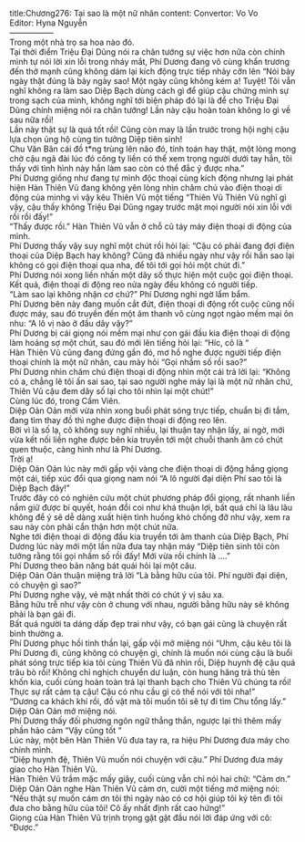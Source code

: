 title:Chương276: Tại sao là một nữ nhân
content:
Convertor: Vo Vo<br>Editor: Hyna Nguyễn<br>—————–<br>Trong một nhà trọ sa hoa nào đó.<br>Tại thời điểm Triệu Đại Dũng nói ra chân tướng sự việc hơn nữa còn chính mình tự nói lời xin lỗi trong nháy mắt, Phí Dương đang vô cùng khẩn trương đến thở mạnh cũng không dám lại kích động trực tiếp nhảy cỡn lên “Nói bảy ngày thật đúng là bảy ngày sao! Một ngày cũng không kém a! Tuyệt! Tôi vẫn nghĩ không ra làm sao Diệp Bạch dùng cách gì để giúp cậu chứng minh sự trong sạch của mình, không nghĩ tới biện pháp đó lại là để cho Triệu Đại Dũng chính miệng nói ra chân tướng! Lần này cậu hoàn toàn không lo gì về sau nữa rồi!<br>Lần này thật sự là quá tốt rồi! Cũng còn may là lần trước trong hội nghị cậu lựa chọn ủng hộ cùng tin tưởng Diệp tiên sinh!<br>Chu Văn Bân cái đồ t*ng trùng lên não đó, tính toán hay thật, một lòng mong chờ cậu ngã đài lúc đó công ty liền có thể xem trọng người dưới tay hắn, tôi thấy với tình hình này hắn làm sao còn có thể đắc ý được nha.”<br>Phí Dương giống như đang tự mình độc thoại cùng kích động nhưng lại phát hiện Hàn Thiên Vũ đang không yên lòng nhìn chăm chú vào điện thoại di động của minhg vì vậy kêu Thiên Vũ một tiếng “Thiên Vũ Thiên Vũ nghĩ gì vậy, cậu thấy không Triệu Đại Dũng ngay trước mặt mọi người nói xin lỗi với rồi rồi đấy!”<br>“Thấy được rồi.” Hàn Thiên Vũ vẫn ở chỗ cũ táy máy điện thoại di động của mình.<br>Phí Dương thấy vậy suy nghĩ một chút rồi hỏi lại: “Cậu có phải đang đợi điện thoại của Diệp Bạch hay không? Cũng đã nhiều ngày như vậy rồi hắn sao lại không có gọi điện thoại qua nha, để tôi tới gọi hỏi một chút đi.”<br>Phí Dương nói xong liền nhấn một dãy số thực hiện một cuộc gọi điện thoại.<br>Kết quả, điện thoại di động reo nửa ngày đều không có người tiếp.<br>“Làm sao lại không nhận cơ chứ?” Phí Dương nghi ngờ lẩm bẩm.<br>Phí Dương bên này đang muốn cắt đứt, điện thoại di động rốt cuộc cũng nối được máy, sau đó truyền đến một âm thanh vô cùng ngọt ngào mềm mại ôn nhu: “A lô vị nào ở đầu dây vậy?”<br>Phí Dương bị cái giọng nói mềm mại như con gái đầu kia điện thoại di động làm hoảng sợ một chút, sau đó mới lên tiếng hỏi lại: “Híc, cô là “<br>Hàn Thiên Vũ cũng đang đứng gần đó, mơ hồ nghe được người tiếp điện thoại chính là một nữ nhân, cau mày hỏi “Gọi nhầm số rồi sao?”<br>Phí Dương nhìn chăm chú điện thoại di động nhìn một cái trả lời lại: “Không có a, chẳng lẽ tôi ấn sai sao, tại sao người nghe máy lại là một nữ nhân chứ, Thiên Vũ cậu đem dãy số lại cho tôi nhìn lại một chút!”<br>Cùng lúc đó, trong Cẩm Viên.<br>Diệp Oản Oản mới vừa nhìn xong buổi phát sóng trực tiếp, chuẩn bị đi tắm, đang tìm thay đồ thì nghe được điện thoại di động reo lên.<br>Bởi vì là số lạ, cô không suy nghĩ nhiều, lại thuận tay nhận lấy, ai ngờ, mới vừa kết nối liền nghe được bên kia truyền tới một chuỗi thanh âm có chút quen thuộc, càng hình như là Phí Dương.<br>Trời ạ!<br>Diệp Oản Oản lúc này mới gấp vội vàng che điện thoại di động hắng giọng một cái, tiếp xúc đổi qua giọng nam nói “A lô người đại diện Phí sao tôi là Diệp Bạch đây!”<br>Trước đây có có nghiên cứu một chút phương pháp đổi giọng, rất nhanh liền nắm giữ được bí quyết, hoán đổi coi như khá thuận lợi, bất quá chỉ là lâu lâu không để ý sẽ dễ dàng xuất hiện tình huống khó chống đỡ như vậy, xem ra sau này còn phải cẩn thận hơn một chút nữa.<br>Nghe tới điện thoại di động đầu kia truyền tới âm thanh của Diệp Bạch, Phí Dương lúc này mới một lần nữa đưa tay nhận máy “Diệp tiên sinh tôi còn tưởng rằng tôi gọi nhầm số rồi đấy! Mới vừa rồi chính là ….”<br>Phí Dương theo bản năng bát quái hỏi lại một câu.<br>Diệp Oản Oản thuận miệng trả lời “Là bằng hữu của tôi. Phí người đại diện, có chuyện gì sao?”<br>Phí Dương nghe vậy, vẻ mặt nhất thời có chút ý vị sâu xa.<br>Bằng hữu trễ như vậy còn ở chung với nhau, người bằng hữu này sẽ không phải là bạn gái đi.<br>Bất quá người ta dáng dấp đẹp trai như vậy, có bạn gái cũng là chuyện rất bình thường a.<br>Phí Dương phục hồi tinh thần lại, gấp vội mở miệng nói “Uhm, cậu kêu tôi là Phí Dương đi, cũng không có chuyện gì, chính là muốn nói cùng cậu là buổi phát sóng trực tiếp kia tôi cùng Thiên Vũ đã nhìn rồi, Diệp huynh đệ cậu quá trâu bò rồi! Không chỉ nghịch chuyển dư luận, còn hung hăng trả thù tên khốn kia, cuối cùng hoàn toàn trả lại thanh bạch cho Thiên Vũ chúng ta rồi! Thực sự rất cảm tạ cậu! Cậu có nhu cầu gì có thể nói với tôi nha!”<br>“Dương ca khách khí rồi, đồ vật mà tôi muốn tôi sẽ tự đi tìm Chu tổng lấy.” Diệp Oản Oản mở miệng nói.<br>Phí Dương thấy đối phương ngôn ngữ thẳng thắn, ngược lại thì thêm mấy phần hảo cảm “Vậy cũng tốt “<br>Lúc này, một bên Hàn Thiên Vũ đưa tay ra, ra hiệu Phí Dương đưa máy cho chính mình.<br>“Diệp huynh đệ, Thiên Vũ muốn nói chuyện với cậu.” Phí Dương đưa máy giao cho Hàn Thiên Vũ.<br>Hàn Thiên Vũ trầm mặc mấy giây, cuối cùng vẫn chỉ nói hai chữ: “Cảm ơn.”<br>Diệp Oản Oản nghe Hàn Thiên Vũ cảm ơn, cười một tiếng mở miệng nói: “Nếu thật sự muốn cám ơn tôi thì ngày nào có cơ hội giúp tôi ký tên đi tôi đưa cho bằng hữu của tôi! Cô ấy nhất định rất cao hứng!”<br>Giọng của Hàn Thiên Vũ trịnh trọng gật gật đầu nói lời đáp ứng với cô: “Được.”
